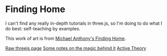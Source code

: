 Finding Home
============



I can't find any really in-depth tutorials in three.js, so I'm doing to do what I do best: self-teaching by examples.


This work of art is from [Michael Anthony's Finding Home](http://christmasexperiments.com/experiments/7/).


[Raw threejs page](http://christmasexperiments.com/experiments/xps/7/)
[Some notes on the magic behind it](medium.com/@michaeltheory/finding-home-d0328ca92d21)
[Active Theory](activetheory.net)